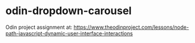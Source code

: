 # odin-dropdown-carousel
Odin project assignment at: https://www.theodinproject.com/lessons/node-path-javascript-dynamic-user-interface-interactions

